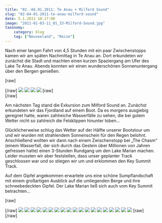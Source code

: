 ```yaml
---
title: "02.-04.01.2011: Te Anau + Milford Sound"
slug: "02-04-01-2011-te-anau-milford-sound"
date: 5.1.2011 10:17:00
image: "2011-01-03-11_01_33-Milford-Sound.jpg"
taxonomy:
    category: blog
    tag: ["Neuseeland", "Reise"]
---
```


Nach einer langen Fahrt von 4,5 Stunden mit ein paar Zwischenstopps kamen wir am späten Nachmittag in Te Anau an. Dort erkundeten wir zunächst die Stadt und machten einen kurzen Spaziergang am Ufer des Lake Te Anau. Abends konnten wir einen wunderschönen Sonnenuntergang über den Bergen genießen.

[raw]<div class="photoset-grid" data-layout="211">[/raw]
![](2011-01-02-15_32_21-Manapouri.jpg)
![](2011-01-02-15_32_36-Manapouri.jpg)
![](2011-01-02-20_57_35-Te-Anau.jpg)
![](2011-01-02-21_00_43-Te-Anau_2.jpg)
[raw]</div>[/raw]

Am nächsten Tag stand die Exkursion zum Milford Sound an. Zunächst erkundeten wir das Fjordland auf einem Boot. Da es morgens ausgiebig geregnet hatte, waren zahlreiche Wasserfälle zu sehen, die bei gutem Wetter nicht so zahlreich die Felsklippen hinunter toben…

Glücklicherweise schlug das Wetter auf der Hälfte unserer Bootstour um und wir wurden mit strahlendem Sonnenschein für den Regen belohnt. Anschließend wollten wir dann nach einem Zwischenstopp bei „The Chasm“ (einem Wasserfall, der sich durch das Gestein über Millionen von Jahren gefressen hatte) einen 3-Stunden Rundgang um den Lake Marian machen. Leider mussten wir aber feststellen, dass unser geplanter Track geschlossen war und so stiegen wir um und erklommen den Key Summit Track.

Auf dem Gipfel angekommen erwartete uns eine schöne Sumpflandschaft mit einem großartigen Ausblick auf die umliegenden Berge und ihre schneebedeckten Gipfel. Der Lake Marian ließ sich auch  vom Key Summit betrachten…


[raw]<div class="photoset-grid" data-layout="31121132221">[/raw]
![](2011-01-03-09_02_39-Kinloch.jpg)
![](2011-01-03-09_19_21-Milford-Sound.jpg)
![](2011-01-03-09_57_29-Milford-Sound.jpg)
![](2011-01-03-10_54_57-Milford-Sound.jpg)
![](2011-01-03-11_06_17-Milford-Sound.jpg)
![](2011-01-03-11_10_36-Milford-Sound.jpg)
![](2011-01-03-12_11_31-Milford-Sound.jpg)
![](2011-01-03-11_23_06-Milford-Sound.jpg)
![](2011-01-03-12_13_17-Milford-Sound.jpg)
![](2011-01-03-12_25_19-Milford-Sound.jpg)
![](2011-01-03-12_37_36-Milford-Sound.jpg)
![](2011-01-03-13_56_42-Milford-Sound.jpg)
![](2011-01-03-15_40_36-Kinloch.jpg)
![](2011-01-03-16_07_58-Kinloch.jpg)
![](2011-01-03-16_24_11-Kinloch.jpg)
![](2011-01-03-16_30_50-Kinloch.jpg)
![](2011-01-03-17_08_24-Kinloch.jpg)
![](2011-01-03-17_09_21-Kinloch.jpg)
![](2011-01-03-16_20_56-Kinloch.jpg)
[raw]</div>[/raw]
